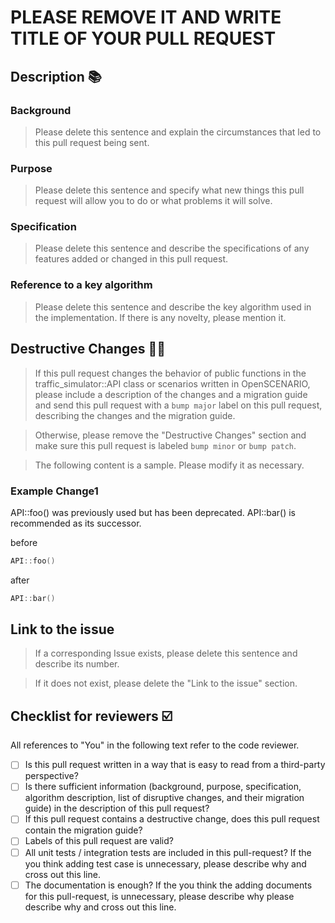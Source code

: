 # PLEASE REMOVE IT AND WRITE TITLE OF YOUR PULL REQUEST

## Description 📚

### Background

> Please delete this sentence and explain the circumstances that led to this pull request being sent.

### Purpose

> Please delete this sentence and specify what new things this pull request will allow you to do or what problems it will solve.

### Specification

> Please delete this sentence and describe the specifications of any features added or changed in this pull request.

### Reference to a key algorithm

> Please delete this sentence and describe the key algorithm used in the implementation. If there is any novelty, please mention it.

## Destructive Changes 🧨💥

> If this pull request changes the behavior of public functions in the traffic_simulator::API class or scenarios written in OpenSCENARIO, please include a description of the changes and a migration guide and send this pull request with a `bump major` label on this pull request, describing the changes and the migration guide.

> Otherwise, please remove the "Destructive Changes" section and make sure this pull request is labeled `bump minor` or `bump patch`.

> The following content is a sample. Please modify it as necessary.
### Example Change1

API::foo() was previously used but has been deprecated.
API::bar() is recommended as its successor.

before
```C++
API::foo()
```

after
```C++
API::bar()
```

## Link to the issue

> If a corresponding Issue exists, please delete this sentence and describe its number.

> If it does not exist, please delete the "Link to the issue" section.

## Checklist for reviewers ☑️

All references to "You" in the following text refer to the code reviewer.

- [ ] Is this pull request written in a way that is easy to read from a third-party perspective?
- [ ] Is there sufficient information (background, purpose, specification, algorithm description, list of disruptive changes, and their migration guide) in the description of this pull request?
- [ ] If this pull request contains a destructive change, does this pull request contain the migration guide?
- [ ] Labels of this pull request are valid?
- [ ] All unit tests / integration tests are included in this pull-request? If the you think adding test case is unnecessary, please describe why and cross out this line.
- [ ] The documentation is enough? If the you think the adding documents for this pull-request, is unnecessary, please describe why please describe why and cross out this line.

